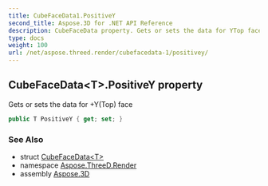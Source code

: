 ```yaml
---
title: CubeFaceData1.PositiveY
second_title: Aspose.3D for .NET API Reference
description: CubeFaceData property. Gets or sets the data for YTop face
type: docs
weight: 100
url: /net/aspose.threed.render/cubefacedata-1/positivey/
---
```

## CubeFaceData&lt;T&gt;.PositiveY property

Gets or sets the data for +Y(Top) face

```csharp
public T PositiveY { get; set; }
```

### See Also

* struct [CubeFaceData&lt;T&gt;](../)
* namespace [Aspose.ThreeD.Render](../../../aspose.threed.render/)
* assembly [Aspose.3D](../../../)


